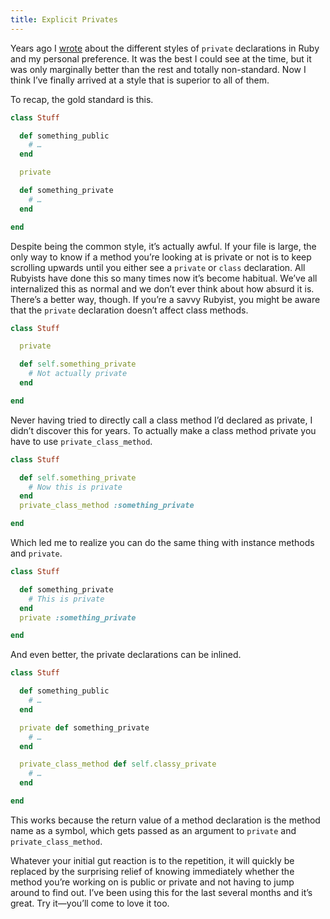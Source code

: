 ```yaml
---
title: Explicit Privates
---
```


Years ago I [wrote][old post] about the different styles of `private` declarations in Ruby and my personal preference. It was the best I could see at the time, but it was only marginally better than the rest and totally non-standard. Now I think I’ve finally arrived at a style that is superior to all of them.

To recap, the gold standard is this.

```ruby
class Stuff

  def something_public
    # …
  end

  private

  def something_private
    # …
  end

end
```

Despite being the common style, it’s actually awful. If your file is large, the only way to know if a method you’re looking at is private or not is to keep scrolling upwards until you either see a `private` or `class` declaration. All Rubyists have done this so many times now it’s become habitual. We’ve all internalized this as normal and we don’t ever think about how absurd it is. There’s a better way, though. If you’re a savvy Rubyist, you might be aware that the `private` declaration doesn’t affect class methods.

```ruby
class Stuff

  private

  def self.something_private
    # Not actually private
  end

end
```

Never having tried to directly call a class method I’d declared as private, I didn’t discover this for years. To actually make a class method private you have to use `private_class_method`.

```ruby
class Stuff

  def self.something_private
    # Now this is private
  end
  private_class_method :something_private

end
```

Which led me to realize you can do the same thing with instance methods and `private`.

```ruby
class Stuff

  def something_private
    # This is private
  end
  private :something_private

end
```

And even better, the private declarations can be inlined.

```ruby
class Stuff

  def something_public
    # …
  end

  private def something_private
    # …
  end

  private_class_method def self.classy_private
    # …
  end

end
```

This works because the return value of a method declaration is the method name as a symbol, which gets passed as an argument to `private` and `private_class_method`.

Whatever your initial gut reaction is to the repetition, it will quickly be replaced by the surprising relief of knowing immediately whether the method you’re working on is public or private and not having to jump around to find out. I’ve been using this for the last several months and it’s great. Try it—you’ll come to love it too.

[old post]: /adjusting-your-privates-in-public
